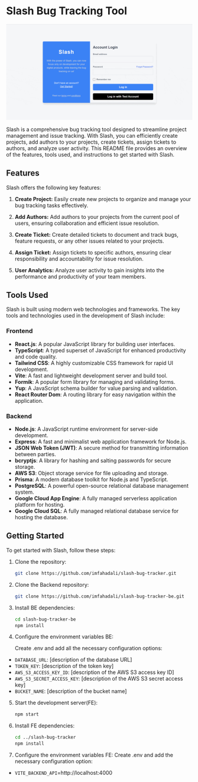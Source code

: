 # Slash Bug Tracking Tool

![](https://github.com/imfahadali/slash-bug-tracker/blob/main/public/bug-tracker-optimize.gif)

Slash is a comprehensive bug tracking tool designed to streamline project management and issue tracking. With Slash, you can efficiently create projects, add authors to your projects, create tickets, assign tickets to authors, and analyze user activity. This README file provides an overview of the features, tools used, and instructions to get started with Slash.

## Features

Slash offers the following key features:

1. **Create Project:** Easily create new projects to organize and manage your bug tracking tasks effectively.

2. **Add Authors:** Add authors to your projects from the current pool of users, ensuring collaboration and efficient issue resolution.

3. **Create Ticket:** Create detailed tickets to document and track bugs, feature requests, or any other issues related to your projects.

4. **Assign Ticket:** Assign tickets to specific authors, ensuring clear responsibility and accountability for issue resolution.

5. **User Analytics:** Analyze user activity to gain insights into the performance and productivity of your team members.

## Tools Used

Slash is built using modern web technologies and frameworks. The key tools and technologies used in the development of Slash include:

### Frontend

- **React.js**: A popular JavaScript library for building user interfaces.
- **TypeScript**: A typed superset of JavaScript for enhanced productivity and code quality.
- **Tailwind CSS**: A highly customizable CSS framework for rapid UI development.
- **Vite**: A fast and lightweight development server and build tool.
- **Formik**: A popular form library for managing and validating forms.
- **Yup**: A JavaScript schema builder for value parsing and validation.
- **React Router Dom**: A routing library for easy navigation within the application.

### Backend

- **Node.js**: A JavaScript runtime environment for server-side development.
- **Express**: A fast and minimalist web application framework for Node.js.
- **JSON Web Token (JWT)**: A secure method for transmitting information between parties.
- **bcryptjs**: A library for hashing and salting passwords for secure storage.
- **AWS S3**: Object storage service for file uploading and storage.
- **Prisma**: A modern database toolkit for Node.js and TypeScript.
- **PostgreSQL**: A powerful open-source relational database management system.
- **Google Cloud App Engine**: A fully managed serverless application platform for hosting.
- **Google Cloud SQL**: A fully managed relational database service for hosting the database.

## Getting Started

To get started with Slash, follow these steps:

1. Clone the repository:

   ```bash
   git clone https://github.com/imfahadali/slash-bug-tracker.git

   ```

2. Clone the Backend repository:

   ```bash
   git clone https://github.com/imfahadali/slash-bug-tracker-be.git

   ```

3. Install BE dependencies:

   ```bash
   cd slash-bug-tracker-be
   npm install
   ```

4. Configure the environment variables BE:

   Create .env and add all the necessary configuration options:

- `DATABASE_URL`: [description of the database URL]
- `TOKEN_KEY`: [description of the token key]
- `AWS_S3_ACCESS_KEY_ID`: [description of the AWS S3 access key ID]
- `AWS_S3_SECRET_ACCESS_KEY`: [description of the AWS S3 secret access key]
- `BUCKET_NAME`: [description of the bucket name]

5. Start the development server(FE):

   ```bash
   npm start
   ```

6. Install FE dependencies:

   ```bash
   cd ../slash-bug-tracker
   npm install
   ```

7. Configure the environment variables FE:
   Create .env and add the necessary configuration option:

- `VITE_BACKEND_API`=http://localhost:4000

